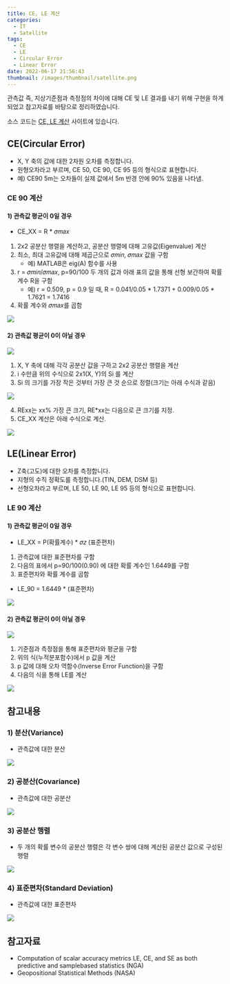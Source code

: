 ```yaml
---
title: CE, LE 계산
categories:
  - IT
  - Satellite
tags:
  - CE
  - LE
  - Circular Error
  - Linear Error
date: 2022-06-17 21:56:43
thumbnail: /images/thumbnail/satellite.png
---
```


관측값 즉, 지상기준점과 측정점의 차이에 대해 CE 및 LE 결과를 내기 위해 구현을 하게 되었고 참고자료를 바탕으로 정리하였습니다.

소스 코드는 [CE, LE 계산](https://hgko1207.github.io/2020/11/23/satellite-ce-le/) 사이트에 있습니다.

## CE(Circular Error)

- X, Y 축의 값에 대한 2차원 오차를 측정합니다.
- 원형오차라고 부르며, CE 50, CE 90, CE 95 등의 형식으로 표현합니다.
- 예) CE90 5m는 오차들이 실제 값에서 5m 반경 안에 90% 있음을 나타냄.

### CE 90 계산

#### 1) 관측값 평균이 0일 경우

- CE_XX = R \* 𝜎𝑚𝑎𝑥

1. 2x2 공분산 행렬을 계산하고, 공분산 행렬에 대해 고유값(Eigenvalue) 계산
2. 최소, 최대 고유값에 대해 제곱근으로 𝜎𝑚𝑖𝑛, 𝜎𝑚𝑎𝑥 값을 구함
   - 예) MATLAB은 eig(A) 함수를 사용
3. r = 𝜎𝑚𝑖𝑛/𝜎𝑚𝑎𝑥, p=90/100 두 개의 값과 아래 표의 값을 통해 선형 보간하여 확률 계수 R을 구함
   - 예) r = 0.509, p = 0.9 일 때, R = 0.041/0.05 \* 1.7371 + 0.009/0.05 \* 1.7621 = 1.7416
4. 확률 계수와 𝜎𝑚𝑎𝑥를 곱함

![](/images/satellite/cele/ce.png)

#### 2) 관측값 평균이 0이 아닐 경우

![](/images/satellite/cele/size.png)

1. X, Y 축에 대해 각각 공분산 값을 구하고 2x2 공분산 행렬을 계산
2. i 수만큼 위의 수식으로 2x1(X, Y)의 Si 를 계산
3. Si 의 크기를 가장 작은 것부터 가장 큰 것 순으로 정렬(크기는 아래 수식과 같음)

![](/images/satellite/cele/si.png)

4. RExx는 xx% 가장 큰 크기, RE\*xx는 다음으로 큰 크기를 지정.
5. CE_XX 계산은 아래 수식으로 계산.

![](/images/satellite/cele/ce_xx.png)

## LE(Linear Error)

- Z축(고도)에 대한 오차를 측정합니다.
- 지형의 수직 정확도를 측정합니다.(TIN, DEM, DSM 등)
- 선형오차라고 부르며, LE 50, LE 90, LE 95 등의 형식으로 표현합니다.

### LE 90 계산

#### 1) 관측값 평균이 0일 경우

- LE_XX = P(확률계수) \* 𝜎𝑧 (표준편차)

1. 관측값에 대한 표준편차를 구함
2. 다음의 표에서 p=90/100(0.90) 에 대한 확률 계수인 1.6449를 구함
3. 표준편차와 확률 계수를 곱함

- LE_90 = 1.6449 \* (표준편차)

![](/images/satellite/cele/le.png)

#### 2) 관측값 평균이 0이 아닐 경우

![](/images/satellite/cele/le_1.png)

1. 기준점과 측정점을 통해 표준편차와 평균을 구함
2. 위의 식(누적분포함수)에서 p 값을 계산
3. p 값에 대해 오차 역함수(Inverse Error Function)을 구함
4. 다음의 식을 통해 LE를 계산

![](/images/satellite/cele/le_2.png)

## 참고내용

### 1) 분산(Variance)

- 관측값에 대한 분산

![](/images/satellite/cele/variance.png)

### 2) 공분산(Covariance)

- 관측값에 대한 공분산

![](/images/satellite/cele/cov.png)

### 3) 공분산 행렬

- 두 개의 확률 변수의 공분산 행렬은 각 변수 쌍에 대해 계산된 공분산 값으로 구성된 행렬

![](/images/satellite/cele/cov_matrix.png)

### 4) 표준편차(Standard Deviation)

- 관측값에 대한 표준편차

![](/images/satellite/cele/stdev.png)

## 참고자료

- Computation of scalar accuracy metrics LE, CE, and SE as both predictive and samplebased statistics (NGA)
- Geopositional Statistical Methods (NASA)
